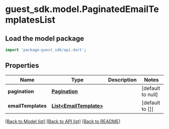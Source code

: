 # guest_sdk.model.PaginatedEmailTemplatesList

## Load the model package
```dart
import 'package:guest_sdk/api.dart';
```

## Properties
Name | Type | Description | Notes
------------ | ------------- | ------------- | -------------
**pagination** | [**Pagination**](Pagination.md) |  | [default to null]
**emailTemplates** | [**List&lt;EmailTemplate&gt;**](EmailTemplate.md) |  | [default to []]

[[Back to Model list]](../README.md#documentation-for-models) [[Back to API list]](../README.md#documentation-for-api-endpoints) [[Back to README]](../README.md)


